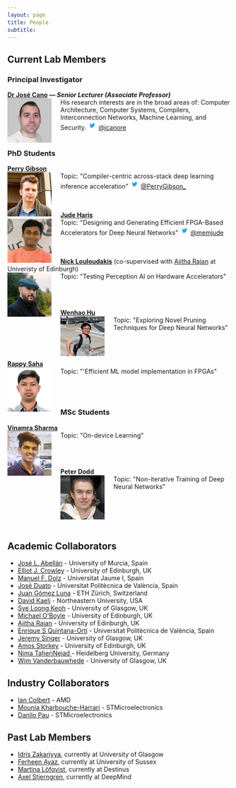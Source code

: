 ```yaml
---
layout: page
title: People
subtitle:
---
```


## Current Lab Members

### Principal Investigator
**[Dr José Cano](http://www.dcs.gla.ac.uk/~josecr/) — _Senior Lecturer (Associate Professor)_** <br> <img src="/assets/img/people/jose_small_new.png" width="100px" style="float: left; margin-right: 20px;">
His research interests are in the broad areas of: Computer Architecture, Computer Systems, Compilers, Interconnection Networks, Machine Learning, and Security.
<img src="/assets/img/Twitter_Logo_Blue.png" width="20px"> [@jcanore](https://twitter.com/jcanore)
<br><br>

<!-- ### Post-doctoral Researchers -->

### PhD Students

**[Perry Gibson](https://gibsonic.org)** <br>  <img src="/assets/img/people/pg_profile.jpg" width="100px" style="float: left; margin-right: 20px;">
 Topic: "Compiler-centric across-stack deep learning inference acceleration" 
<img src="/assets/img/Twitter_Logo_Blue.png" width="20px"> [@PerryGibson_](https://twitter.com/PerryGibson_)
<br><br>
<br>

**[Jude Haris](https://www.linkedin.com/in/jude-haris-a01060243/)** <br>  <img src="/assets/img/people/square_jude.jpg" width="100px" style="float: left; margin-right: 20px;">
Topic: "Designing and Generating Efficient FPGA-Based Accelerators for Deep Neural Networks" 
<img src="/assets/img/Twitter_Logo_Blue.png" width="20px"> [@memjude](https://twitter.com/memjude)
<br><br>
<br>

**[Nick Louloudakis](https://luludak.github.io/)** (co-supervised with [Ajitha Rajan](https://homepages.inf.ed.ac.uk/arajan/) at Univeristy of Edinburgh) <br>  <img src="/assets/img/people/nickl.jpg" width="100px" style="float: left; margin-right: 20px;">
Topic: "Testing Perception AI on Hardware Accelerators" 
<br><br>
<br><br>

**[Wenhao Hu](https://www.linkedin.com/in/%E6%96%87%E8%B1%AA-%E8%83%A1-3500a3111/)** <br>  <img src="/assets/img/people/wenhao.png" width="100px" style="float: left; margin-right: 20px;">
Topic: "Exploring Novel Pruning Techniques for Deep Neural Networks" 
<br><br>
<br><br>

**[Rappy Saha](https://rappysaha.github.io/)** <br>  <img src="/assets/img/people/rappy.jpg" width="100px" style="float: left; margin-right: 20px;">
Topic: "'Efficient ML model implementation in FPGAs" 
<br><br>
<br><br>


### MSc Students

**[Vinamra Sharma](https://www.linkedin.com/in/vinamra-sharma/)** <br>  <img src="/assets/img/people/vinamra.jpeg" width="100px" style="float: left; margin-right: 20px;">
 Topic: "On-device Learning"
 <br><br>
 <br><br>
 
**Peter Dodd** <br>  <img src="/assets/img/people/peter.png" width="100px" style="float: left; margin-right: 20px;">
 Topic: "Non-iterative Training of Deep Neural Networks" 
<br><br>
<br><br>
<br><br>


<!-- ### MSc Students -->

 
## Academic Collaborators

- [José L. Abellán](https://sites.google.com/view/jlabellan) - University of Murcia, Spain
- [Elliot J. Crowley](https://elliotjcrowley.github.io/) - University of Edinburgh, UK
- [Manuel F. Dolz](https://sites.google.com/uji.es/manuel-f-dolz) - Universitat Jaume I, Spain
- [José Duato](http://www.gap.upv.es/index.php/members/1-jose-duato) - Universitat Politècnica de València, Spain
- [Juan Gómez Luna](https://safari.ethz.ch/juan-gomez-luna/) - ETH Zürich, Switzerland
- [David Kaeli](https://coe.northeastern.edu/people/kaeli-david/) - Northeastern University, USA
- [Sye Loong Keoh](https://www.gla.ac.uk/schools/computing/staff/syeloongkeoh/) - University of Glasgow, UK
- [Michael O'Boyle](https://www.dcs.ed.ac.uk/home/mob/) - University of Edinburgh, UK
- [Ajitha Rajan](https://homepages.inf.ed.ac.uk/arajan/) - University of Edinburgh, UK
- [Enrique S Quintana-Ortí](http://www.disca.upv.es/enquior/) - Universitat Politècnica de València, Spain
- [Jeremy Singer](https://www.dcs.gla.ac.uk/~jsinger/) - University of Glasgow, UK
- [Amos Storkey](https://homepages.inf.ed.ac.uk/amos/) - University of Edinburgh, UK
- [Nima TaheriNejad ](https://www.ziti.uni-heidelberg.de/ziti/en/institut/forschung/ag-cat) - Heidelberg University, Germany
- [Wim Vanderbauwhede](https://www.dcs.gla.ac.uk/~wim/) - University of Glasgow, UK

## Industry Collaborators
- [Ian Colbert](https://www.linkedin.com/in/ian-colbert/) - AMD
- [Mounia Kharbouche-Harrari](https://www.linkedin.com/in/mounia-kharbouche-harrari-6612b810a/) - STMicroelectronics
- [Danilo Pau](https://www.linkedin.com/in/danilopietropau/) - STMicroelectronics

<!-- ## Visiting Researchers-->

## Past Lab Members 

- [Idris Zakariyya](https://www.gla.ac.uk/schools/computing/staff/idriszakariyya/), currently at University of Glasgow
- [Ferheen Ayaz](https://ferheenayaz.github.io/), currently at University of Sussex
- [Martina Löfqvist](https://www.linkedin.com/in/martinalofqvist/), currently at Destinus
- [Axel Stjerngren](https://www.linkedin.com/in/axel-stjerngren/), currently at DeepMind
<!-- - [Isak Bosman](https://www.linkedin.com/in/isak-bosman/)-->

<!-- ### Research Interns -->
<!-- - Some Guy -->
<!-- - Someone else (now @ company) -->

